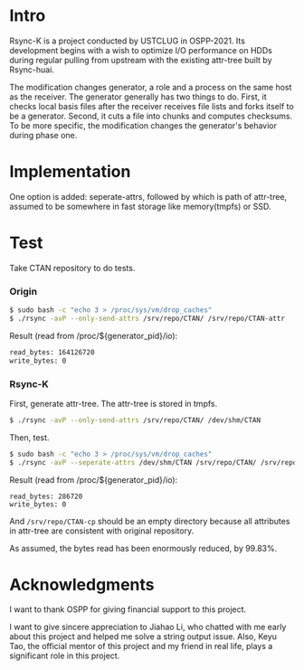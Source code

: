 # Intro

Rsync-K is a project conducted by USTCLUG in OSPP-2021. Its development begins with a wish to optimize I/O performance on HDDs during regular pulling from upstream with the existing attr-tree built by Rsync-huai.

The modification changes generator, a role and a process on the same host as the receiver. The generator generally has two things to do. First, it checks local basis files after the receiver receives file lists and forks itself to be a generator. Second, it cuts a file into chunks and computes checksums. To be more specific, the modification changes the generator's behavior during phase one.

# Implementation

One option is added: seperate-attrs, followed by which is path of attr-tree, assumed to be somewhere in fast storage like memory(tmpfs) or SSD.

# Test

Take CTAN repository to do tests.

### Origin

```bash
$ sudo bash -c "echo 3 > /proc/sys/vm/drop_caches"
$ ./rsync -avP --only-send-attrs /srv/repo/CTAN/ /srv/repo/CTAN-attr
```

Result (read from /proc/${generator_pid}/io):

```bash
read_bytes: 164126720
write_bytes: 0
```

### Rsync-K

First, generate attr-tree. The attr-tree is stored in tmpfs.

```bash
$ ./rsync -avP --only-send-attrs /srv/repo/CTAN/ /dev/shm/CTAN
```

Then, test.

```bash
$ sudo bash -c "echo 3 > /proc/sys/vm/drop_caches"
$ ./rsync -avP --seperate-attrs /dev/shm/CTAN /srv/repo/CTAN/ /srv/repo/CTAN-cp
```

Result (read from /proc/${generator_pid}/io):

```
read_bytes: 286720
write_bytes: 0
```

And `/srv/repo/CTAN-cp` should be an empty directory because all attributes in attr-tree are consistent with original repository.

As assumed, the bytes read has been enormously reduced, by 99.83%.

# Acknowledgments

I want to thank OSPP for giving financial support to this project.

I want to give sincere appreciation to Jiahao Li, who chatted with me early about this project and helped me solve a string output issue. Also, Keyu Tao, the official mentor of this project and my friend in real life, plays a significant role in this project.

